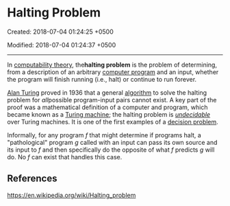 # Halting Problem

Created: 2018-07-04 01:24:25 +0500

Modified: 2018-07-04 01:24:37 +0500

---

In [computability theory](https://en.wikipedia.org/wiki/Computability_theory_(computer_science)), the**halting problem** is the problem of determining, from a description of an arbitrary [computer program](https://en.wikipedia.org/wiki/Computer_program) and an input, whether the program will finish running (i.e., halt) or continue to run forever.

[Alan Turing](https://en.wikipedia.org/wiki/Alan_Turing) proved in 1936 that a general [algorithm](https://en.wikipedia.org/wiki/Algorithm) to solve the halting problem for *all*possible program-input pairs cannot exist. A key part of the proof was a mathematical definition of a computer and program, which became known as a [Turing machine](https://en.wikipedia.org/wiki/Turing_machine); the halting problem is [*undecidable*](https://en.wikipedia.org/wiki/Undecidable_problem) over Turing machines. It is one of the first examples of a [decision problem](https://en.wikipedia.org/wiki/Decision_problem).

Informally, for any program *f* that might determine if programs halt, a "pathological" program *g* called with an input can pass its own source and its input to *f* and then specifically do the opposite of what *f* predicts *g* will do. No *f* can exist that handles this case.

## References

<https://en.wikipedia.org/wiki/Halting_problem>
